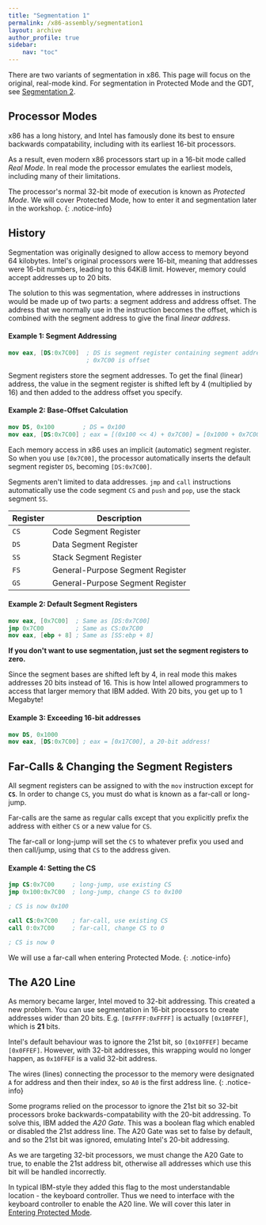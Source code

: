 ```yaml
---
title: "Segmentation 1"
permalink: /x86-assembly/segmentation1
layout: archive
author_profile: true
sidebar:
    nav: "toc"
---
```


There are two variants of segmentation in x86. This page will focus on the original, real-mode
kind. For segmentation in Protected Mode and the GDT, see [Segmentation 2](/protected-mode/segmentation2).

## Processor Modes

x86 has a long history, and Intel has famously done its best to ensure backwards
compatability, including with its earliest 16-bit processors.

As a result, even modern x86 processors start up in a 16-bit mode called _Real Mode_.
In real mode the processor emulates the earliest models, including many of their
limitations.

The processor's normal 32-bit mode of execution is known as _Protected Mode_. We will
cover Protected Mode, how to enter it and segmentation later in the workshop.
{: .notice-info}

## History

Segmentation was originally designed to allow access to memory beyond 64 kilobytes.
Intel's original processors were 16-bit, meaning that addresses were 16-bit numbers,
leading to this 64KiB limit. However, memory could accept addresses up to 20 bits.

The solution to this was segmentation, where addresses in instructions would be made up of
two parts: a segment address and address offset. The address that we normally use in the
instruction becomes the offset, which is combined with the segment address to give the final
_linear address_.

#### Example 1: Segment Addressing
```nasm
mov eax, [DS:0x7C00]  ; DS is segment register containing segment address
                      ; 0x7C00 is offset
```

Segment registers store the segment addresses. To get the final (linear) address,
the value in the segment register is shifted left by 4 (multiplied by 16)
and then added to the address offset you specify.

#### Example 2: Base-Offset Calculation
```nasm
mov DS, 0x100        ; DS = 0x100
mov eax, [DS:0x7C00] ; eax = [(0x100 << 4) + 0x7C00] = [0x1000 + 0x7C00] = [0x8000]
```

Each memory access in x86 uses an implicit (automatic) segment register. So when you
use `[0x7C00]`, the processor automatically inserts the default segment register `DS`,
becoming `[DS:0x7C00]`.

Segments aren't limited to data addresses. `jmp` and `call` instructions automatically
use the code segment `CS` and `push` and `pop`, use the stack segment `SS`.

| Register | Description |
| -------- | ----------- |
| `CS` | Code Segment Register |
| `DS` | Data Segment Register |
| `SS` | Stack Segment Register |
| `FS` | General-Purpose Segment Register |
| `GS` | General-Purpose Segment Register |

#### Example 2: Default Segment Registers
```nasm
mov eax, [0x7C00]  ; Same as [DS:0x7C00]
jmp 0x7C00         ; Same as CS:0x7C00
mov eax, [ebp + 8] ; Same as [SS:ebp + 8]
```

**If you don't want to use segmentation, just set the segment registers to zero.**

Since the segment bases are shifted left by 4, in real mode this makes addresses 20 bits instead of 16.
This is how Intel allowed programmers to access that larger memory that IBM added. With 20 bits,
you get up to 1 Megabyte!

#### Example 3: Exceeding 16-bit addresses

```nasm
mov DS, 0x1000
mov eax, [DS:0x7C00] ; eax = [0x17C00], a 20-bit address!
```

## Far-Calls & Changing the Segment Registers

All segment registers can be assigned to with the `mov` instruction except for **`CS`**.
In order to change `CS`, you must do what is known as a far-call or long-jump.

Far-calls are the same as regular calls except that you explicitly prefix the address
with either `CS` or a new value for `CS`.

The far-call or long-jump will set the `CS` to whatever prefix you used and then call/jump,
using that `CS` to the address given.

#### Example 4: Setting the CS

```nasm
jmp CS:0x7C00     ; long-jump, use existing CS
jmp 0x100:0x7C00  ; long-jump, change CS to 0x100

; CS is now 0x100

call CS:0x7C00    ; far-call, use existing CS
call 0:0x7C00     ; far-call, change CS to 0

; CS is now 0
```

We will use a far-call when entering Protected Mode.
{: .notice-info}


## The A20 Line

As memory became larger, Intel moved to 32-bit addressing. This created a new problem.
You can use segmentation in 16-bit processors to create addresses wider than 20 bits.
E.g. `[0xFFFF:0xFFFF]` is actually `[0x10FFEF]`, which is **21** bits.

Intel's default behaviour was to ignore the 21st bit, so `[0x10FFEF]` became `[0x0FFEF]`.
However, with 32-bit addresses, this wrapping would no longer happen, as `0x10FFEF` is a
valid 32-bit address.

The wires (lines) connecting the processor to the memory were designated
`A` for address and then their index, so `A0` is the first address line.
{: .notice-info}

Some programs relied on the processor to ignore the 21st bit so 32-bit processors broke
backwards-compatability with the 20-bit addressing. To solve this, IBM added
the _A20 Gate_. This was a boolean flag which enabled or disabled the 21st address line.
The A20 Gate was set to false by default, and so the 21st bit was ignored, emulating
Intel's 20-bit addressing.

As we are targeting 32-bit processors, we must change the A20 Gate to true, to enable
the 21st address bit, otherwise all addresses which use this bit will be handled incorrectly.

In typical IBM-style they added this flag to the most understandable location -
the keyboard controller. Thus we need to interface with the keyboard controller to enable
the A20 line. We will cover this later in [Entering Protected Mode](/protected-mode/entering-protected-mode).

